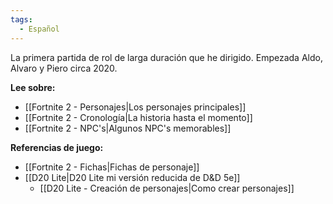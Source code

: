 ```yaml
---
tags:
  - Español
---
```

La primera partida de rol de larga duración que he dirigido. Empezada Aldo, Alvaro y Piero circa 2020.  

**Lee sobre:**
- [[Fortnite 2 - Personajes|Los personajes principales]]
- [[Fortnite 2 - Cronología|La historia hasta el momento]] 
- [[Fortnite 2 - NPC's|Algunos NPC's memorables]]

**Referencias de juego:**
- [[Fortnite 2 - Fichas|Fichas de personaje]] 
- [[D20 Lite|D20 Lite mi versión reducida de D&D 5e]]
	- [[D20 Lite - Creación de personajes|Como crear personajes]]